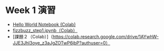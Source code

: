  # Week 1 演習

  - [Hello World Notebook (Colab)](https://colab.research.google.com/drive/1qOI1B40sOf8XB1MOcRvHjUFdHthoqiwD)
  - [fizzbuzz_step1.ipynb（Colab）](https://colab.research.google.com/drive/1Lx0Ypdx461vpJSd3UJ2bSjJH9geUc0X0)
  - [課題２（Colab）]（https://colab.research.google.com/drive/1AYwhW-JJE3Jhl3oye_z3aJgZOTwP6jbP?authuser=0）

